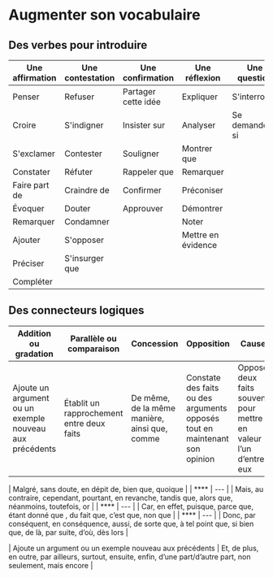 # Augmenter son vocabulaire
## Des verbes pour introduire
| Une affirmation | Une contestation | Une confirmation | Une réflexion | Une question | Une proposition |
| --- | --- | --- | --- | --- | --- |
| Penser  | Refuser | Partager cette idée | Expliquer | S'interroger | Suggérer |
| Croire | S'indigner | Insister sur | Analyser | Se demander si | Souhaiter |
| S'exclamer | Contester | Souligner | Montrer que | | Préconiser |
| Constater | Réfuter | Rappeler que | Remarquer | | Proposer |
| Faire part de | Craindre de | Confirmer | Préconiser | | |
| Évoquer | Douter | Approuver | Démontrer | | |
| Remarquer | Condamner | | Noter | | |
| Ajouter | S'opposer | | Mettre en évidence | | |
| Préciser| S'insurger que | | | | |
| Compléter| | | | | |

## Des connecteurs logiques
| Addition ou gradation | Parallèle ou comparaison | Concession | Opposition | Cause | Conséquence |
| --- | --- | --- | --- | --- | --- |
| Ajoute un argument ou un exemple nouveau aux précédents | Établit un rapprochement entre deux faits | De même, de la même manière, ainsi que, comme | Constate des faits ou des arguments opposés tout en maintenant son opinion | Oppose deux faits souvent pour mettre en valeur l’un d’entre eux | Expose l’origine, la raison d’un fait | Énonce le résultat, l’aboutissement d’un fait ou d’une idée |


| Malgré, sans doute, en dépit de, bien que, quoique |
| **** | --- |  | Mais, au contraire, cependant, pourtant, en revanche, tandis que, alors que, néanmoins, toutefois, or |
| **** | --- |  | Car, en effet, puisque, parce que, étant donné que , du fait que, c’est que, non que |
| **** | --- |  | Donc, par conséquent, en conséquence, aussi, de sorte que, à tel point que, si bien que, de là, par suite, d’où, dès lors |

| Ajoute un argument ou un exemple nouveau aux précédents | Et, de plus, en outre, par ailleurs, surtout, ensuite, enfin, d’une part/d’autre part, non seulement, mais encore |

